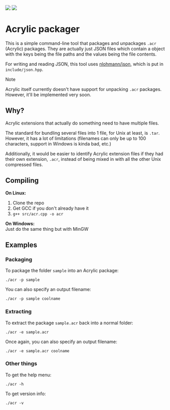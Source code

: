 
![](https://img.shields.io/badge/stable-0.1.1-f65) ![](https://img.shields.io/github/license/acrylic-os/packager)

# Acrylic packager

This is a simple command-line tool that packages and unpackages `.acr` (Acrylic) packages. They are actually just JSON files which contain a object with the keys being the file paths and the values being the file contents.

For writing and reading JSON, this tool uses [nlohmann/json](https://github.com/nlohmann/json), which is put in `include/json.hpp`.

> [!NOTE]
> Acrylic itself currently doesn't have support for unpacking `.acr` packages. However, it'll be implemented very soon.

## Why?

Acrylic extensions that actually do something need to have multiple files.

The standard for bundling several files into 1 file, for Unix at least, is `.tar`. However, it has a lot of limitations (filenames can only be up to 100 characters, support in Windows is kinda bad, etc.)

Additionally, it would be easier to identify Acrylic extension files if they had their own extension, `.acr`, instead of being mixed in with all the other Unix compressed files.

## Compiling

**On Linux:**
1. Clone the repo
2. Get GCC if you don't already have it
3. `g++ src/acr.cpp -o acr`

**On Windows:**\
Just do the same thing but with MinGW

## Examples

### Packaging

To package the folder `sample` into an Acrylic package:
```
./acr -p sample
```

You can also specify an output filename:
```
./acr -p sample coolname
```

### Extracting

To extract the package `sample.acr` back into a normal folder:
```
./acr -e sample.acr
```

Once again, you can also specify an output filename:
```
./acr -e sample.acr coolname
```

### Other things

To get the help menu:
```
./acr -h
```

To get version info:
```
./acr -v
```


